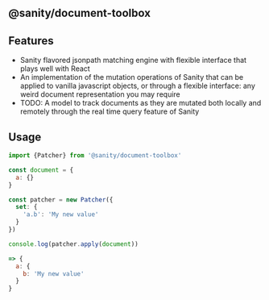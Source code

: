 ## @sanity/document-toolbox

## Features
- Sanity flavored jsonpath matching engine with flexible interface that plays well with React
- An implementation of the mutation operations of Sanity that can be applied to vanilla javascript objects, or through a flexible interface: any weird document representation you may require
- TODO: A model to track documents as they are mutated both locally and remotely through the real time query feature of Sanity

## Usage

```javascript
import {Patcher} from '@sanity/document-toolbox'

const document = {
  a: {}
}

const patcher = new Patcher({
  set: {
    'a.b': 'My new value'
  }
})

console.log(patcher.apply(document))

=> {
  a: {
    b: 'My new value'
  }
}
```
